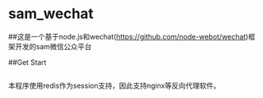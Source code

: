 sam_wechat
==========
##这是一个基于node.js和wechat(https://github.com/node-webot/wechat)框架开发的sam微信公众平台

##Get Start
```node app.js 80 (port num)
```

本程序使用redis作为session支持，因此支持nginx等反向代理软件。

